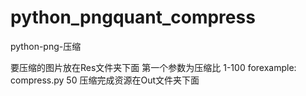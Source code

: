 # python_pngquant_compress
python-png-压缩




要压缩的图片放在Res文件夹下面
第一个参数为压缩比 1-100 
forexample: compress.py 50
压缩完成资源在Out文件夹下面
